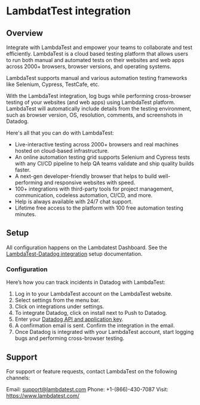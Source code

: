 # LambdatTest integration

## Overview

Integrate with LambdaTest and empower your teams to collaborate and test efficiently. LambdaTest is a cloud based testing platform that allows users to run both manual and automated tests on their websites and web apps across 2000+ browsers, browser versions, and operating systems.

LambdaTest supports manual and various automation testing frameworks like Selenium, Cypress, TestCafe, etc.

With the LambdaTest integration, log bugs while performing cross-browser testing of your websites (and web apps) using LambdaTest platform. LambdaTest will automatically include details from the testing environment, such as browser version, OS, resolution, comments, and screenshots in Datadog.

Here's all that you can do with LambdaTest:  

- Live-interactive testing across 2000+ browsers and real machines hosted on cloud-based infrastructure.
- An online automation testing grid supports Selenium and Cypress tests with any CI/CD pipeline to help QA teams validate and ship quality builds faster.
- A next-gen developer-friendly browser that helps to build well-performing and responsive websites with speed.
- 100+ integrations with third-party tools for project management, communication, codeless automation, CI/CD, and more.
- Help is always available with 24/7 chat support.
- Lifetime free access to the platform with 100 free automation testing minutes.

## Setup

All configuration happens on the Lambdatest Dashboard. See the [LambdaTest-Datadog integration][1] setup documentation.

### Configuration
Here’s how you can track incidents in Datadog with LambdaTest:

1. Log in to your LambdaTest account on the LambdaTest website.
2. Select settings from the menu bar.
3. Click on integrations under settings.
4. To integrate Datadog, click on install next to Push to Datadog.
5. Enter your [Datadog API and application key][2].
6. A confirmation email is sent. Confirm the integration in the email.
7. Once Datadog is integrated with your LambdaTest account, start logging bugs and performing cross-browser testing.

## Support

For support or feature requests, contact LambdaTest on the following channels:

Email: support@lambdatest.com
Phone: +1-(866)-430-7087
Visit: https://www.lambdatest.com/ 

[1]: https://www.lambdatest.com/support/docs/datadog-integration/
[2]: https://docs.datadoghq.com/account_management/api-app-keys/

